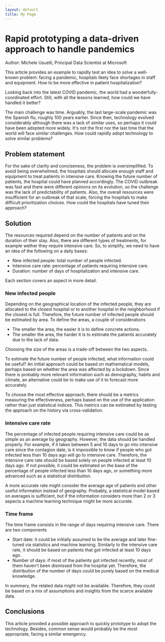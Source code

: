 ```yaml
---
layout: default
title: My Page
---
```


# Rapid prototyping a data-driven approach to handle pandemics


Author: Michele Usuelli, Principal Data Scientist at Microsoft

This article provides an example to rapidly test an idea to solve a well-known problem: facing a pandemic, hospitals likely face shortages in staff and equipment. How to be more effective in patient hospitalization? 

Looking back into the latest COVID pandemic, the world had a wonderfully-coordinated effort. Still, with all the lessons learned, how could we have handled it better?

The main challenge was time. Arguably, the last large-scale pandemic was the Spanish flu, roughly 100 years earlier. Since then, technology evolved considerably although there was a lack of similar uses, so perhaps it could have been adopted more widely. It's not the first nor the last time that the world will face similar challenges. How could rapidly adopt technology to solve similar problems?


## Problem statement

For the sake of clarity and conciseness, the problem is oversimplified. To avoid being overwhelmed, the hospitals should allocate enough staff and equipment to treat patients in intensive care. Knowing the future number of patients, the hospital could have planned accordingly. The COVID outbreak was fast and there were different opinions on its evolution, so the challenge was the lack of predictability of patients. Also, the overall resources were insufficient for an outbreak of that scale, forcing the hospitals to make difficult prioritization choices. How could the hospitals have tuned their approach?


## Solution

The resources required depend on the number of patients and on the duration of their stay. Also, there are different types of treatments, for example wether they require intensive care. So, to simplify, we need to have an idea of the following on a daily bases:

- New infected people: total number of people infected.
- Intensive care rate: percentage of patients requiring intensive care.
- Duration: number of days of hospitalization and intensive care.

Each section covers an aspect in more detail.


### New infected people

Depending on the geographical location of the infected people, they are allocated to the closest hospital or to another hospital in the neighborhood if the closest is full. Therefore, the future number of infected people should be estimated by area. To define the areas, a couple of considerations

- The smaller the area, the easier it is to define concrete actions.
- The smaller the area, the harder it is to estimate the patients accurately due to the lack of data. 

Choosing the size of the areas is a trade-off between the two aspects.

To estimate the future number of people infected, what information could be useful? An initial approach could be based on mathematical models, perhaps based on whether the area was affected by a lockdown. Since there is probably more relevant information such as demography, habits and climate, an alternative could be to make use of it to forecast more accurately.

To choose the most effective approach, there should be a metrics measuring the effectiveness, perhaps based on the use of the application rather than just statistical indices. This metrics can be estimated by testing the approach on the history via cross-validation.


### Intensive care rate

The percentage of infected people requiring intensive care could be as simple as an average by geography. However, the data should be handled properly. For example, if it takes between 5 and 10 days to go into intensive care since the contagion date, is it impossible to know if people who got infected less than 10 days ago will go to intensive care. Therefore, the intensive care rate should be based solely on people infected at least 10 days ago. If not possible, it could be estimated on the base of the percentage of people infected less than 10 days ago, or something more advanced such as a statistical distribution.

A more accurate rate might consider the average age of patients  and other useful information instead of geography. Probably, a statistical model based on averages is sufficient, but if the information considers more than 2 or 3 aspects a machine learning technique might be more accurate.


### Time frame

The time frame consists in the range of days requiring intensive care. There are two components

- Start date: it could be initially assumed to be the average and later fine-tuned via statistics and machine learning. Similarly to the intensive care rate, it should be based on patients that got infected at least 10 days ago.
- Number of days: if most of the patients got infected recently, most of them haven't been dismissed from the hospital yet. Therefore, the distribution of the number of days could be purely based on the medical knowledge.

In summary, the related data might not be available. Therefore, they could be based on a mix of assumptions and insights from the scarce available data.


## Conclusions

This article provided a possible approach to quickly prototype to adopt the technology. Besides, common sense would probably be the most appropriate, facing a similar emergency.

